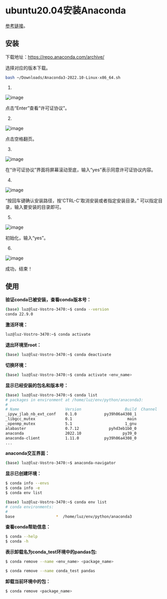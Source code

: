 # ubuntu20.04安装Anaconda

[参考链接](https://blog.csdn.net/JIEJINQUANIL/article/details/107008948)。

## 安装

下载地址：https://repo.anaconda.com/archive/

选择对应的版本下载。

```bash
bash ~/Downloads/Anaconda3-2022.10-Linux-x86_64.sh
```

1. 
![image](https://user-images.githubusercontent.com/73980771/218251115-ece94434-8f93-49b3-836b-12461b6d9582.png)


点击“Enter”查看“许可证协议”。

2. 
![image](https://user-images.githubusercontent.com/73980771/218251119-85987146-ad74-4c5f-9548-667fb4662a37.png)


点击空格翻页。

3. 
![image](https://user-images.githubusercontent.com/73980771/218251123-b6cb7d09-f8d3-4e3e-9a53-c585a9ff9fa0.png)


在“许可证协议”界面将屏幕滚动至底，输入“yes”表示同意许可证协议内容。

4. 
![image](https://user-images.githubusercontent.com/73980771/218251130-58ed065c-3e82-487e-acb5-0913e647565b.png)


“按回车键确认安装路径，按'CTRL-C'取消安装或者指定安装目录。”
可以指定目录，输入要安装的目录即可。

5. 
![image](https://user-images.githubusercontent.com/73980771/218251132-fe21f179-a637-4343-b396-a6a24ecb5e17.png)


初始化，输入“yes”。

6. 
![image](https://user-images.githubusercontent.com/73980771/218251136-fce2c0b9-e65d-44d9-8be8-8fbec1adb8a7.png)


成功，结束！

## 使用


**验证conda已被安装，查看conda版本号：**

```bash
(base) luz@luz-Vostro-3470:~$ conda --version
conda 22.9.0
```

**激活环境：**

```bash
luz@luz-Vostro-3470:~$ conda activate
```

**退出环境至root：**

```bash
(base) luz@luz-Vostro-3470:~$ conda deactivate
```

**切换环境：**

```bash
(base) luz@luz-Vostro-3470:~$ conda activate <env_name>
```

**显示已经安装的包名和版本号：**

```bash
(base) luz@luz-Vostro-3470:~$ conda list
# packages in environment at /home/luz/env/python/anaconda3:
#
# Name                    Version                   Build  Channel
_ipyw_jlab_nb_ext_conf    0.1.0            py39h06a4308_1  
_libgcc_mutex             0.1                        main  
_openmp_mutex             5.1                       1_gnu  
alabaster                 0.7.12             pyhd3eb1b0_0  
anaconda                  2022.10                  py39_0  
anaconda-client           1.11.0           py39h06a4308_0 
...
```

**anaconda交互界面：**

```bash
(base) luz@luz-Vostro-3470:~$ anaconda-navigator
```

**显示已创建环境：**

```bash
$ conda info --envs
$ conda info -e
$ conda env list
```

```bash
(base) luz@luz-Vostro-3470:~$ conda env list
# conda environments:
#
base                  *  /home/luz/env/python/anaconda3
```

**查看conda帮助信息：**

```bash
$ conda --help
$ conda -h
```

**表示卸载名为conda_test环境中的pandas包:**

```bash
$ conda remove --name <env_name> <package_name>
```

```bash
$ conda remove --name conda_test pandas
```

**卸载当前环境中的包：**

```bash
$ conda remove <package_name>
```





